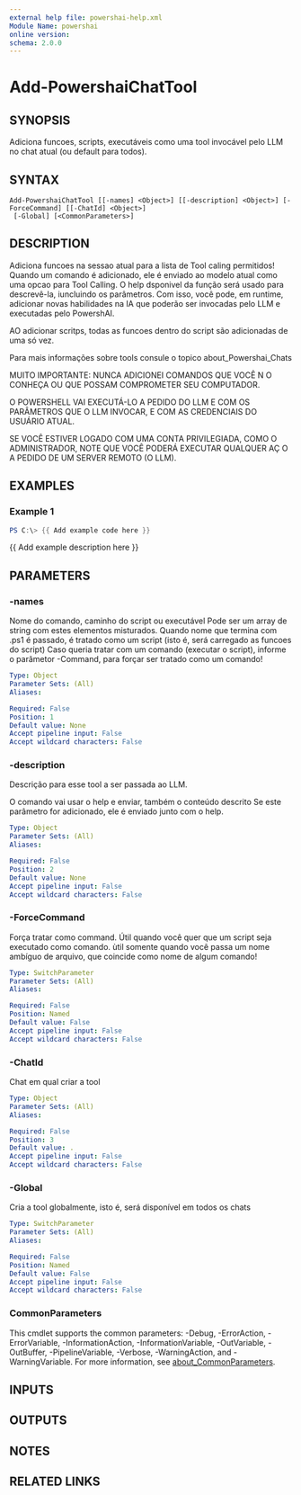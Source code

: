 ```yaml
---
external help file: powershai-help.xml
Module Name: powershai
online version:
schema: 2.0.0
---
```


# Add-PowershaiChatTool

## SYNOPSIS
Adiciona funcoes, scripts, executáveis como uma tool invocável pelo LLM no chat atual (ou default para todos).

## SYNTAX

```
Add-PowershaiChatTool [[-names] <Object>] [[-description] <Object>] [-ForceCommand] [[-ChatId] <Object>]
 [-Global] [<CommonParameters>]
```

## DESCRIPTION
Adiciona funcoes na sessao atual para a lista de Tool caling permitidos!
Quando um comando é adicionado, ele é enviado ao modelo atual como uma opcao para Tool Calling.
O help dsponivel da função será usado para descrevê-la, iuncluindo os parâmetros.
Com isso, você pode, em runtime, adicionar novas habilidades na IA que poderão ser invocadas pelo LLM e executadas pelo PowershAI.
 

AO adicionar scritps, todas as funcoes dentro do script são adicionadas de uma só vez.

Para mais informações sobre tools consule o topico about_Powershai_Chats

MUITO IMPORTANTE: 
NUNCA ADICIONEI COMANDOS QUE VOCÊ N O CONHEÇA OU QUE POSSAM COMPROMETER SEU COMPUTADOR.
 
O POWERSHELL VAI EXECUTÁ-LO A PEDIDO DO LLM E COM OS PARÂMETROS QUE O LLM INVOCAR, E COM AS CREDENCIAIS DO USUÁRIO ATUAL.
 
SE VOCÊ ESTIVER LOGADO COM UMA CONTA PRIVILEGIADA, COMO O ADMINISTRADOR, NOTE QUE VOCÊ PODERÁ EXECUTAR QUALQUER AÇ O A PEDIDO DE UM SERVER REMOTO (O LLM).

## EXAMPLES

### Example 1
```powershell
PS C:\> {{ Add example code here }}
```

{{ Add example description here }}

## PARAMETERS

### -names
Nome do comando, caminho do script ou executável
Pode ser um array de string com estes elementos misturados.
Quando nome que termina com .ps1 é passado, é tratado como um script (isto é, será carregado as funcoes do script)
Caso queria tratar com um comando (executar o script), informe o parâmetor -Command, para forçar ser tratado como um comando!

```yaml
Type: Object
Parameter Sets: (All)
Aliases:

Required: False
Position: 1
Default value: None
Accept pipeline input: False
Accept wildcard characters: False
```

### -description
Descrição para esse tool a ser passada ao LLM.
 
O comando vai usar o help e enviar, também o conteúdo descrito
Se este parâmetro for adicionado, ele é enviado junto com o help.

```yaml
Type: Object
Parameter Sets: (All)
Aliases:

Required: False
Position: 2
Default value: None
Accept pipeline input: False
Accept wildcard characters: False
```

### -ForceCommand
Força tratar como command.
Útil quando você quer que um script seja executado como comando.
ùtil somente quando você passa um nome ambíguo de arquivo, que coincide como nome de algum comando!

```yaml
Type: SwitchParameter
Parameter Sets: (All)
Aliases:

Required: False
Position: Named
Default value: False
Accept pipeline input: False
Accept wildcard characters: False
```

### -ChatId
Chat em qual criar a tool

```yaml
Type: Object
Parameter Sets: (All)
Aliases:

Required: False
Position: 3
Default value: .
Accept pipeline input: False
Accept wildcard characters: False
```

### -Global
Cria a tool globalmente, isto é, será disponível em todos os chats

```yaml
Type: SwitchParameter
Parameter Sets: (All)
Aliases:

Required: False
Position: Named
Default value: False
Accept pipeline input: False
Accept wildcard characters: False
```

### CommonParameters
This cmdlet supports the common parameters: -Debug, -ErrorAction, -ErrorVariable, -InformationAction, -InformationVariable, -OutVariable, -OutBuffer, -PipelineVariable, -Verbose, -WarningAction, and -WarningVariable. For more information, see [about_CommonParameters](http://go.microsoft.com/fwlink/?LinkID=113216).

## INPUTS

## OUTPUTS

## NOTES

## RELATED LINKS
